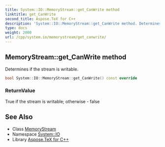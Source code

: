 ```yaml
---
title: System::IO::MemoryStream::get_CanWrite method
linktitle: get_CanWrite
second_title: Aspose.TeX for C++
description: 'System::IO::MemoryStream::get_CanWrite method. Determines if the stream is writable in C++.'
type: docs
weight: 2000
url: /cpp/system.io/memorystream/get_canwrite/
---
```

## MemoryStream::get_CanWrite method


Determines if the stream is writable.

```cpp
bool System::IO::MemoryStream::get_CanWrite() const override
```


### ReturnValue

True if the stream is writable; otherwise - false

## See Also

* Class [MemoryStream](../)
* Namespace [System::IO](../../)
* Library [Aspose.TeX for C++](../../../)
